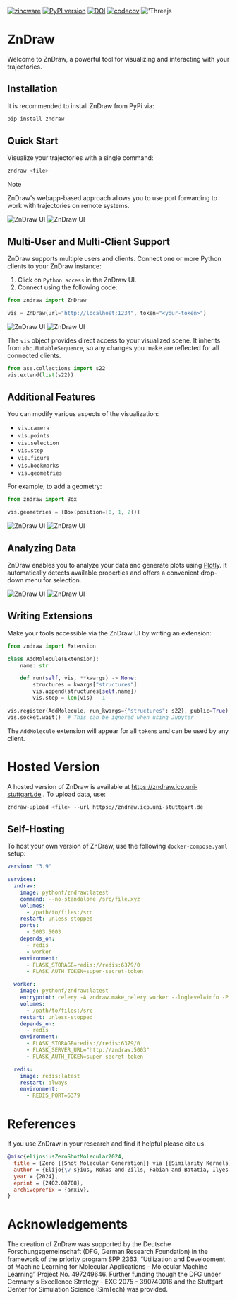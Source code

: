 [![zincware](https://img.shields.io/badge/Powered%20by-zincware-darkcyan)](https://github.com/zincware)
[![PyPI version](https://badge.fury.io/py/zndraw.svg)](https://badge.fury.io/py/zndraw)
[![DOI](https://img.shields.io/badge/arXiv-2402.08708-red)](https://arxiv.org/abs/2402.08708)
[![codecov](https://codecov.io/gh/zincware/ZnDraw/graph/badge.svg?token=3GPCKH1BBX)](https://codecov.io/gh/zincware/ZnDraw)
!['Threejs](https://img.shields.io/badge/threejs-black?style=for-the-badge&logo=three.js&logoColor=white)

# ZnDraw

Welcome to ZnDraw, a powerful tool for visualizing and interacting with your trajectories.

## Installation

It is recommended to install ZnDraw from PyPi via:

```bash
pip install zndraw
```

## Quick Start

Visualize your trajectories with a single command:

```bash
zndraw <file>
```

> [!NOTE]
> ZnDraw's webapp-based approach allows you to use port forwarding to work with trajectories on remote systems.

![ZnDraw UI](https://raw.githubusercontent.com/zincware/ZnDraw/main/misc/darkmode/overview.png#gh-dark-mode-only "ZnDraw UI")
![ZnDraw UI](https://raw.githubusercontent.com/zincware/ZnDraw/main/misc/lightmode/overview.png#gh-light-mode-only "ZnDraw UI")

## Multi-User and Multi-Client Support

ZnDraw supports multiple users and clients. Connect one or more Python clients to your ZnDraw instance:

1. Click on `Python access` in the ZnDraw UI.
2. Connect using the following code:

```python
from zndraw import ZnDraw

vis = ZnDraw(url="http://localhost:1234", token="<your-token>")
```

![ZnDraw UI](https://raw.githubusercontent.com/zincware/ZnDraw/main/misc/darkmode/python.png#gh-dark-mode-only "ZnDraw Python Client")
![ZnDraw UI](https://raw.githubusercontent.com/zincware/ZnDraw/main/misc/lightmode/python.png#gh-light-mode-only "ZnDraw Python Client")

The `vis` object provides direct access to your visualized scene. It inherits from `abc.MutableSequence`, so any changes you make are reflected for all connected clients.

```python
from ase.collections import s22
vis.extend(list(s22))
```

## Additional Features

You can modify various aspects of the visualization:

- `vis.camera`
- `vis.points`
- `vis.selection`
- `vis.step`
- `vis.figure`
- `vis.bookmarks`
- `vis.geometries`

For example, to add a geometry:

```python
from zndraw import Box

vis.geometries = [Box(position=[0, 1, 2])]
```

![ZnDraw UI](https://raw.githubusercontent.com/zincware/ZnDraw/main/misc/darkmode/box.png#gh-dark-mode-only "ZnDraw Geometries")
![ZnDraw UI](https://raw.githubusercontent.com/zincware/ZnDraw/main/misc/lightmode/box.png#gh-light-mode-only "ZnDraw Geometries")

## Analyzing Data

ZnDraw enables you to analyze your data and generate plots using [Plotly](https://plotly.com/). It automatically detects available properties and offers a convenient drop-down menu for selection.

![ZnDraw UI](https://raw.githubusercontent.com/zincware/ZnDraw/main/misc/darkmode/analysis.png#gh-dark-mode-only "ZnDraw Analysis")
![ZnDraw UI](https://raw.githubusercontent.com/zincware/ZnDraw/main/misc/lightmode/analysis.png#gh-light-mode-only "ZnDraw Analysis")

## Writing Extensions

Make your tools accessible via the ZnDraw UI by writing an extension:

```python
from zndraw import Extension

class AddMolecule(Extension):
    name: str

    def run(self, vis, **kwargs) -> None:
        structures = kwargs["structures"]
        vis.append(structures[self.name])
        vis.step = len(vis) - 1

vis.register(AddMolecule, run_kwargs={"structures": s22}, public=True)
vis.socket.wait()  # This can be ignored when using Jupyter
```

The `AddMolecule` extension will appear for all `tokens` and can be used by any client.

# Hosted Version

A hosted version of ZnDraw is available at https://zndraw.icp.uni-stuttgart.de . To upload data, use:

```bash
zndraw-upload <file> --url https://zndraw.icp.uni-stuttgart.de
```

## Self-Hosting

To host your own version of ZnDraw, use the following `docker-compose.yaml` setup:

```yaml
version: "3.9"

services:
  zndraw:
    image: pythonf/zndraw:latest
    command: --no-standalone /src/file.xyz
    volumes:
      - /path/to/files:/src
    restart: unless-stopped
    ports:
      - 5003:5003
    depends_on:
      - redis
      - worker
    environment:
      - FLASK_STORAGE=redis://redis:6379/0
      - FLASK_AUTH_TOKEN=super-secret-token

  worker:
    image: pythonf/zndraw:latest
    entrypoint: celery -A zndraw.make_celery worker --loglevel=info -P eventlet
    volumes:
      - /path/to/files:/src
    restart: unless-stopped
    depends_on:
      - redis
    environment:
      - FLASK_STORAGE=redis://redis:6379/0
      - FLASK_SERVER_URL="http://zndraw:5003"
      - FLASK_AUTH_TOKEN=super-secret-token

  redis:
    image: redis:latest
    restart: always
    environment:
      - REDIS_PORT=6379
```

# References

If you use ZnDraw in your research and find it helpful please cite us.

```bibtex
@misc{elijosiusZeroShotMolecular2024,
  title = {Zero {{Shot Molecular Generation}} via {{Similarity Kernels}}},
  author = {Elijo{\v s}ius, Rokas and Zills, Fabian and Batatia, Ilyes and Norwood, Sam Walton and Kov{\'a}cs, D{\'a}vid P{\'e}ter and Holm, Christian and Cs{\'a}nyi, G{\'a}bor},
  year = {2024},
  eprint = {2402.08708},
  archiveprefix = {arxiv},
}
```

# Acknowledgements

The creation of ZnDraw was supported by the Deutsche Forschungsgemeinschaft (DFG, German Research Foundation) in the framework of the priority program SPP 2363, “Utilization and Development of Machine Learning for Molecular Applications - Molecular Machine Learning” Project No. 497249646. Further funding though the DFG under Germany's Excellence Strategy - EXC 2075 - 390740016 and the Stuttgart Center for Simulation Science (SimTech) was provided.

